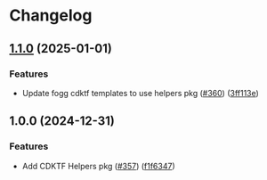 # Changelog

## [1.1.0](https://github.com/vincenthsh/fogg/compare/cdktf-fogg-helpers-v1.0.0...cdktf-fogg-helpers-v1.1.0) (2025-01-01)


### Features

* Update fogg cdktf templates to use helpers pkg ([#360](https://github.com/vincenthsh/fogg/issues/360)) ([3ff113e](https://github.com/vincenthsh/fogg/commit/3ff113e5cc2f67c29300bf39fb6a8d24832bf3cd))

## 1.0.0 (2024-12-31)


### Features

* Add CDKTF Helpers pkg ([#357](https://github.com/vincenthsh/fogg/issues/357)) ([f1f6347](https://github.com/vincenthsh/fogg/commit/f1f6347490d7094ea9eca726b5073ffc615c59cb))
